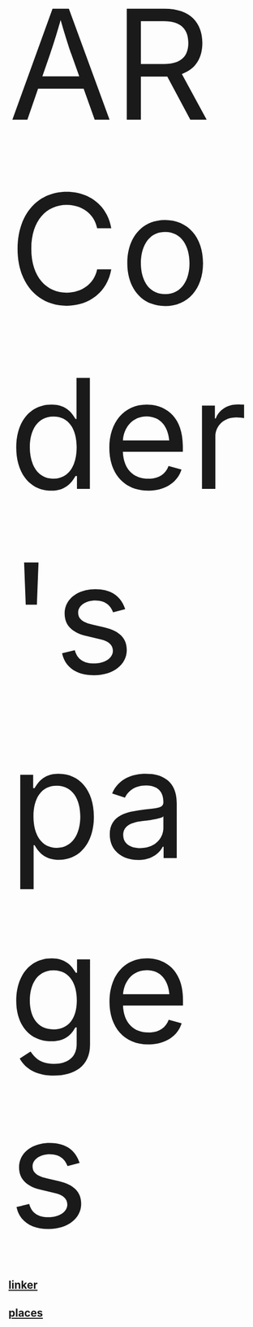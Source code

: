<style>
   h1{ display: none; } 
</style>
<div style="font-size: 300px;">ARCoder's pages</div>
<h2><a href="https://mcallisterschool.github.io/mcallisterschool.github.io.linker/">linker</a></h2>
<h2><a href="https://mcallisterschool.github.io/places/">places</a></h2>
